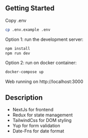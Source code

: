 ## Getting Started

Copy .env
```bash
cp .env.example .env
```

Option 1: run the development server:
```bash
npm install
npm run dev
```

Option 2: run on docker container:
```bash
docker-compose up
```

Web running on http://localhost:3000

## Description

- NextJs for frontend  
- Redux for state management  
- TailwindCss for DOM styling  
- Yup for form validation
- Date-Fns for date format
